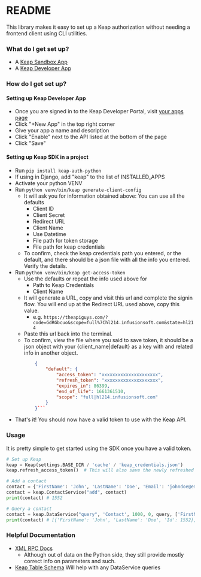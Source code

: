 # README #

This library makes it easy to set up a Keap authorization without needing a frontend client using CLI utilities.

### What do I get set up? ###

* A [Keap Sandbox App](https://developer.infusionsoft.com/resources/sandbox-application/)
* A [Keap Developer App](https://keys.developer.keap.com/)

### How do I get set up? ###

#### Setting up Keap Developer App ####

* Once you are signed in to the Keap Developer Portal, visit [your apps page](https://keys.developer.keap.com/my-apps)
* Click "+New App" in the top right corner
* Give your app a name and description
* Click "Enable" next to the API listed at the bottom of the page
* Click "Save"

#### Setting up Keap SDK in a project ####

* Run `pip install keap-auth-python`
* If using in Django, add "keap" to the list of INSTALLED_APPS
* Activate your python VENV
* Run `python venv/bin/keap generate-client-config`
    * It will ask you for information obtained above: You can use all the defaults
        * Client ID
        * Client Secret
        * Redirect URL
        * Client Name
        * Use Datetime
        * File path for token storage
        * File path for keap credentials
    * To confirm, check the keap credentials path you entered, or the default, and there should be a json file with all
      the info you entered. Verify the details.
* Run `python venv/bin/keap get-access-token`
    * Use the defaults or repeat the info used above for
        * Path to Keap Credentials
        * Client Name
    * It will generate a URL, copy and visit this url and complete the signin flow. You will end up at the Redirect URL
      used above, copy this value.
        * e.g. `https://theapiguys.com/?code=GdRGbcuo&scope=full%7Chl214.infusionsoft.com&state=hl214`
    * Paste this url back into the terminal.
    * To confirm, view the file where you said to save token, it should be a json object with your {client_name|default}
      as a key with and related info in another object.
      ```json
          {
              "default": {
                  "access_token": "xxxxxxxxxxxxxxxxxxxxx",
                  "refresh_token": "xxxxxxxxxxxxxxxxxxxx",
                  "expires_in": 86399,
                  "end_of_life": 1661361510,
                  "scope": "full|hl214.infusionsoft.com"
              }
          }```
* That's it! You should now have a valid token to use with the Keap API.

### Usage ###

It is pretty simple to get started using the SDK once you have a valid token.

```python 
# Set up Keap
keap = Keap(settings.BASE_DIR / 'cache' / 'keap_credentials.json')
keap.refresh_access_token()  # This will also save the newly refreshed token

# Add a contact
contact = {'FirstName': 'John', 'LastName': 'Doe', 'Email': 'johndoe@email.com'}
contact = keap.ContactService("add", contact)
print(contact) # 1552

# Query a contact 
contact = keap.DataService("query", 'Contact', 1000, 0, query, ['FirstName', 'LastName', "Id"], "Id", False)
print(contact) # [{'FirstName': 'John', 'LastName': 'Doe', 'Id': 1552}, {'FirstName': 'John', 'LastName': 'Doe', 'Id': 1546}]

```

### Helpful Documentation ###

* [XML RPC Docs](https://developer.infusionsoft.com/docs/xml-rpc/#contact-create-a-contact)
    * Although out of data on the Python side, they still provide mostly correct info on parameters and such.
* [Keap Table Schema](https://developer.infusionsoft.com/docs/table-schema/) Will help with any DataService queries
